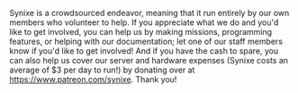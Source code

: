 Synixe is a crowdsourced endeavor, meaning that it run entirely by our own members who volunteer to help. If you appreciate what we do and you'd like to get involved, you can help us by making missions, programming features, or helping with our documentation; let one of our staff members know if you'd like to get involved! And if you have the cash to spare, you can also help us cover our server and hardware expenses (Synixe costs an average of $3 per day to run!) by donating over at https://www.patreon.com/synixe. Thank you!
